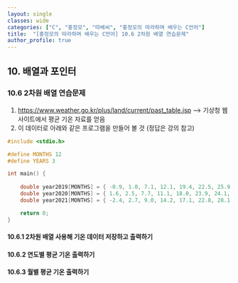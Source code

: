 ```yaml
---
layout: single
classes: wide
categories: ["C", "홍정모", "따배씨", "홍정모의 따라하며 배우는 C언어"]
title:  "[홍정모의 따라하며 배우는 C언어] 10.6 2차원 배열 연습문제"
author_profile: true
---
```


## 10. 배열과 포인터

### 10.6 2차원 배열 연습문제

1. https://www.weather.go.kr/plus/land/current/past_table.jsp --> 기상청 웹사이트에서 평균 기온 자료를 얻음
2. 이 데이터로 아래와 같은 프로그램을 만들어 볼 것 (정답은 강의 참고)

```c
#include <stdio.h>

#define MONTHS 12
#define YEARS 3

int main() {
	
	double year2019[MONTHS] = { -0.9, 1.0, 7.1, 12.1, 19.4, 22.5, 25.9, 27.2, 22.6, 16.4, 7.6, 1.4 };
	double year2020[MONTHS] = { 1.6, 2.5, 7.7, 11.1, 18.0, 23.9, 24.1, 26.5, 21.4, 14.3, 8.0, -0.4 };
	double year2021[MONTHS] = { -2.4, 2.7, 9.0, 14.2, 17.1, 22.8, 28.1, 25.9, 22.6, 15.6, 8.2, 0.6 };

	return 0;
}
```

#### 10.6.1 2차원 배열 사용해 기온 데이터 저장하고 출력하기 

#### 10.6.2 연도별 평균 기온 출력하기

#### 10.6.3 월별 평균 기온 출력하기
